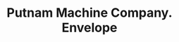 ---
doi: 10.7916/D8HM6MFF
date_other: unknown
date_other_textual: unknown
form: printed ephemera
genre:
- Envelopes
name:
- Putnam Machine Company
object_in_context_url: https://biggert.cul.columbia.edu/items/view/ave_biggert_00482
subject_hierarchical_geographic:
- Fitchburg, Massachusetts, United States
subject_name:
- Putnam Machine Company
title: Putnam Machine Company. Envelope
sort_title: Putnam Machine Company. Envelope
call_number: ave_biggert_00482
coordinates:
- 42.583333333333336,-71.80277777777778
pid: ave_biggert_00482
identifiers: ave_biggert_00482
permalink: /biggert/ave_biggert_00482/
layout: iiif-image-page
---